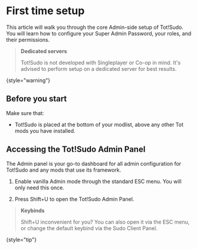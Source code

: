 # First time setup

This article will walk you through the core Admin-side setup of Tot!Sudo. You will learn how to configure your Super Admin Password, your roles, and their permissions.

> **Dedicated servers**
>
> Tot!Sudo is not developed with Singleplayer or Co-op in mind. It's advised to perform setup on a dedicated server for best results.
>
{style="warning"}

## Before you start

Make sure that:
- Tot!Sudo is placed at the bottom of your modlist, above any other Tot mods you have installed.

## Accessing the Tot!Sudo Admin Panel

The Admin panel is your go-to dashboard for all admin configuration for Tot!Sudo and any mods that use its framework. 

1. Enable vanilla Admin mode through the standard <shortcut>ESC</shortcut> menu. You will only need this once.

2. Press <shortcut>Shift+U</shortcut> to open the Tot!Sudo Admin Panel.

> **Keybinds**
>
> <shortcut>Shift+U</shortcut> inconvenient for you? You can also open it via the <shortcut>ESC</shortcut> menu, or change the default keybind via the Sudo Client Panel.
>
{style="tip"}